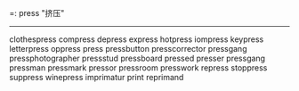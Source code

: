=: press "挤压"

---
clothespress
compress
depress
express
hotpress
iompress
keypress
letterpress
oppress
press
pressbutton
presscorrector
pressgang
pressphotographer
pressstud
pressboard
pressed
presser
pressgang
pressman
pressmark
pressor
pressroom
presswork
repress
stoppress
suppress
winepress
imprimatur
print
reprimand
